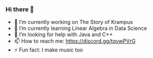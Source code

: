 ### Hi there 👋

- 🔭 I’m currently working on The Story of Krampus
- 🌱 I’m currently learning Linear Algebra in Data Science
- 🤔 I’m looking for help with Java and C++
- 📫 How to reach me: https://discord.gg/tqvwPVrG
- ⚡ Fun fact: I make music too

<!--
**durkisneer1/durkisneer1** is a ✨ _special_ ✨ repository because its `README.md` (this file) appears on your GitHub profile.

Here are some ideas to get you started:

- 🔭 I’m currently working on ...
- 🌱 I’m currently learning ...
- 👯 I’m looking to collaborate on ...
- 🤔 I’m looking for help with ...
- 💬 Ask me about ...
- 📫 How to reach me: ...
- 😄 Pronouns: ...
- ⚡ Fun fact: ...
-->
